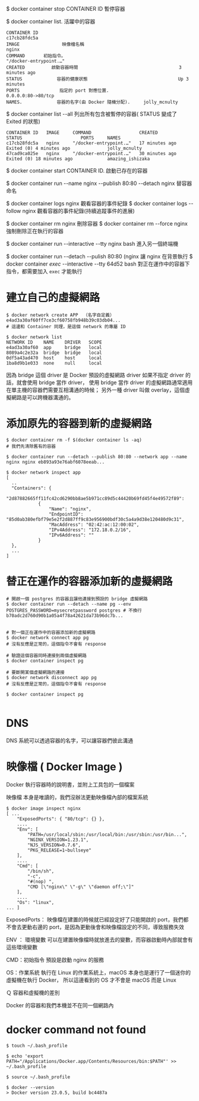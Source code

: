 
$ docker container stop CONTAINER ID  暫停容器



$ docker container list. 活躍中的容器
>
	CONTAINER ID                                                              c17cb28fdc5a
	IMAGE                映像檔名稱                                         nginx
	COMMAND       初始指令。                                         "/docker-entrypoint.…"       
	CREATED          啟動容器時間                                      3 minutes ago
	STATUS             容器的健康狀態                                  Up 3 minutes
	PORTS               指定的 port 對應位置.                        0.0.0.0:80->80/tcp
	NAMES.             容器的名字(由 Docker 隨機分配).     jolly_mcnulty


$ docker container list --all  列出所有包含被暫停的容器( STATUS  變成了 Exited 的狀態)

```
CONTAINER ID   IMAGE     COMMAND                  CREATED          STATUS                      PORTS     NAMES
c17cb28fdc5a   nginx     "/docker-entrypoint.…"   17 minutes ago   Exited (0) 4 minutes ago              jolly_mcnulty
47cad9ca025e   nginx     "/docker-entrypoint.…"   30 minutes ago   Exited (0) 18 minutes ago             amazing_ishizaka
```


$ docker container start CONTAINER ID.  啟動已存在的容器


$ docker container run --name nginx --publish 80:80 --detach nginx 替容器命名

$ docker container logs  nginx  觀看容器的事件紀錄
$ docker container logs --follow nginx  觀看容器的事件紀錄(持續追蹤事件的進展)

$ docker container rm nginx 刪除容器
$ docker container rm --force nginx 強制刪除正在執行的容器


$ docker container run --interactive --tty nginx bash 進入另一個終端機

$ docker container run --detach --pulish 80:80    (nginx 讓 nginx 在背景執行
$ docker container *exec* --interactive --tty 64d52 bash 對正在運作中的容器下指令，都需要加入 `exec` 才能執行



# 建立自己的虛擬網路

```
$ docker network create APP  （名字自定義）e4ad3a30af60ff7ce3cf60758fb948b39c03db04... 
# 這邊和 Container 同理，是這個 network 的專屬 ID
```
```
$ docker network list 
NETWORK ID    NAME    DRIVER   SCOPE 
e4ad3a30af60  app     bridge   local 
8089a4c2e32a  bridge  bridge   local 
0df5a43ad470  host    host     local 
1ba8d9b1e033  none    null     local
```


因為 bridge 這個 driver 是 Docker 預設的虛擬網路 driver
如果不指定 driver 的話，就會使用 bridge 當作 driver，
使用 bridge 當作 driver 的虛擬網路通常適用在單主機的容器們需要互相溝通的時候；
另外一種 driver 叫做 overlay，這個虛擬網路是可以跨機器溝通的。


# 添加原先的容器到新的虛擬網路

```
$ docker container rm -f $(docker container ls -aq) 
# 我們先清除舊有的容器 

$ docker container run --detach --publish 80:80 --network app --name nginx nginx eb893a93e76abf6078eeab...

$ docker network inspect app
[
  ..
  "Containers": {
            "2d87882665ff11fc42cd6290bb8ae5b971cc89d5c44420b69fd45f4e49572f89": 
            {
                "Name": "nginx",
                "EndpointID": "85d0ab380efbf79e5e2f2d887ff9c83e956900bdf30c5a4a9d38e120480d9c31",
                "MacAddress": "02:42:ac:12:00:02",
                "IPv4Address": "172.18.0.2/16",
                "IPv6Address": ""
            }
  },
  ...
]

```


# 替正在運作的容器添加新的虛擬網路
```
# 開啟一個 postgres 的容器且讓他連接到預設的 bridge 虛擬網路
$ docker container run --detach --name pg --env POSTGRES_PASSWORD=mysecretpassword postgres # 不換行 b70adc2d760d90b1a05a4f78a42621da73b96dc7b...


# 對一個正在運作中的容器添加新的虛擬網路
$ docker network connect app pg 
# 沒有反應是正常的，這個指令不會有 response

# 驗證這個容器同時連接到兩個虛擬網路
$ docker container inspect pg

# 要斷開某個虛擬網路的連接
$ docker network disconnect app pg
# 沒有反應是正常的，這個指令不會有 response

$ docker container inspect pg


```


# DNS

DNS 系統可以透過容器的名字，可以讓容器們彼此溝通


# 映像檔 ( Docker Image )

Docker 執行容器時的說明書，並附上工具包的一個檔案

映像檔 本身是唯讀的，我們沒辦法更動映像檔內部的檔案系統

```
$ docker image inspect nginx 
[ ... 
	"ExposedPorts": { "80/tcp": {} }, 
	.... 
	"Env": [ 
		"PATH=/usr/local/sbin:/usr/local/bin:/usr/sbin:/usr/bin...", 
		"NGINX_VERSION=1.23.1", 
		"NJS_VERSION=0.7.6", 
		"PKG_RELEASE=1~bullseye" 
	], 
	.... 
	"Cmd": [ 
		"/bin/sh", 
		"-c", 
		"#(nop) ", 
		"CMD [\"nginx\" \"-g\" \"daemon off;\"]" 
	], 
	.... 
	"Os": "linux", 
... ]
```

ExposedPorts：
	映像檔在建置的時候就已經設定好了只能開啟的 port，我們都不會去更動右邊的 port，是因為更動後會和映像檔設定的不同，導致服務失效
	
ENV ： 環境變數
	可以在建置映像檔時就放進去的變數，而容器啟動時內部就會有這些環境變數
	
CMD：初始指令
	預設是啟動 nginx 的服務
	
OS：作業系統
	執行在 Linux 的作業系統上，macOS 本身也是運行了一個迷你的虛擬機在執行 Docker，
	所以這邊看到的 OS 才不會是 macOS 而是 Linux



Ｑ 容器和虛擬機的差別





 Docker 的容器和我們本機並不在同一個網路內




# docker command not found
```
$ touch ~/.bash_profile

$ echo 'export PATH="/Applications/Docker.app/Contents/Resources/bin:$PATH"' >> ~/.bash_profile

$ source ~/.bash_profile

$ docker --version
> Docker version 23.0.5, build bc4487a
```
